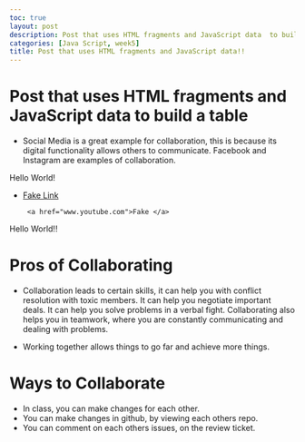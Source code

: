 ```yaml
---
toc: true
layout: post
description: Post that uses HTML fragments and JavaScript data  to build a table.
categories: [Java Script, week5]
title: Post that uses HTML fragments and JavaScript data!!
---
```

# Post that uses HTML fragments and JavaScript data to build a table 

- Social Media is a great example for collaboration, this is because its digital functionality allows others to communicate. Facebook and Instagram are examples of collaboration. 

<p id="p1">Hello World!</p>
      
<ul>
   <li>
      <a href="www.youtube.com">Fake Link</a>
      
     <a href="www.youtube.com">Fake </a>
   </li>
</ul>
      
<p id="p2">Hello World!!</p>
<script>
document.getElementById("p1").innerHTML = "New text!";
</script>

# Pros of Collaborating 
- Collaboration leads to certain skills, it can help you with conflict resolution with toxic members. It can help you negotiate important deals. It can help you solve problems in a verbal fight. Collaborating also helps you in teamwork, where you are constantly communicating and dealing with problems. 

- Working together allows things to go far and achieve more things.

# Ways to Collaborate
- In class, you can make changes for each other.
- You can make changes in github, by viewing each others repo. 
- You can comment on each others issues, on the review ticket. 
